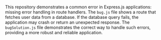 This repository demonstrates a common error in Express.js applications: missing error handling in route handlers.  The `bug.js` file shows a route that fetches user data from a database.  If the database query fails, the application may crash or return an unexpected response.  The `bugSolution.js` file demonstrates the correct way to handle such errors, providing a more robust and reliable application.